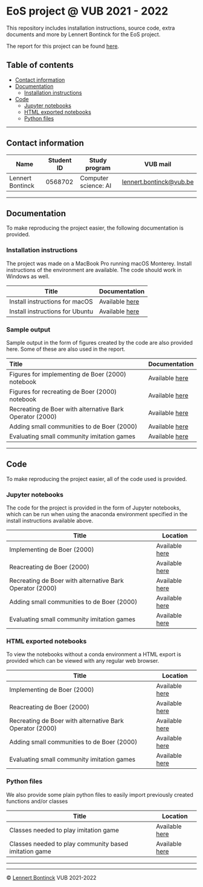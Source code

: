 # EoS project @ VUB 2021 - 2022

This repository includes installation instructions, source code, extra documents and more by Lennert Bontinck for the EoS project.

The report for this project can be found [here](lennert_BONTINCK_EvoSpeech_Report.pdf).



## Table of contents

- [Contact information](#contact-information)
- [Documentation](#documentation)
  - [Installation instructions](#installation-instructions)
- [Code](#code)
  - [Jupyter notebooks](#jupyter-notebooks)
  - [HTML exported notebooks](#html-exported-notebooks)
  - [Python files](#python-files)

<hr>


## Contact information

| Name             | Student ID | Study program        | VUB mail                                                  |
| ---------------- | ---------- | -------------------- | --------------------------------------------------------- |
| Lennert Bontinck | 0568702    | Computer science: AI | [lennert.bontinck@vub.be](mailto:lennert.bontinck@vub.be) |

<hr>


## Documentation

To make reproducing the project easier, the following documentation is provided.



### Installation instructions

The project was made on a MacBook Pro running macOS Monterey. Install instructions of the environment are available. The code should work in Windows as well.

| Title                           | Documentation                                          |
| ------------------------------- | ------------------------------------------------------ |
| Install instructions for macOS  | Available [here](documentation/installation/macos.md)  |
| Install instructions for Ubuntu | Available [here](documentation/installation/ubuntu.md) |



### Sample output

Sample output in the form of figures created by the code are also provided here. Some of these are also used in the report.

| Title                                                    | Documentation                                                |
| :------------------------------------------------------- | ------------------------------------------------------------ |
| Figures for implementing de Boer (2000) notebook         | Available [here](code-output/1-implemeting_de_boer/)         |
| Figures for recreating de Boer (2000) notebook           | Available [here](code-output/2-recreating_de_boer_2000/)     |
| Recreating de Boer with alternative Bark Operator (2000) | Available [here](code-output/3-alternative_bark_experiments/) |
| Adding small communities to de Boer (2000)               | Available [here](code-output/4-adding_small_communities/)    |
| Evaluating small community imitation games               | Available [here](code-output/5-evaluating_small_communities/) |


<hr>


## Code

To make reproducing the project easier, all of the code used is provided.

### Jupyter notebooks

The code for the project is provided in the form of Jupyter notebooks, which can be run when using the anaconda environment specified in the install instructions available above.

| Title                                                    | Location                                                     |
| -------------------------------------------------------- | ------------------------------------------------------------ |
| Implementing de Boer (2000)                              | Available [here](code/notebooks/1_implementing_de_boer_2000.ipynb) |
| Reacreating de Boer (2000)                               | Available [here](code/notebooks/2_recreating_de_boer_2000.ipynb) |
| Recreating de Boer with alternative Bark Operator (2000) | Available [here](code/notebooks/3_alternative_bark_experiments.ipynb) |
| Adding small communities to de Boer (2000)               | Available [here](code/notebooks/4_adding_small_communities.ipynb) |
| Evaluating small community imitation games               | Available [here](code/notebooks/5_evaluating_small_communities.ipynb) |



### HTML exported notebooks

To view the notebooks without a conda environment a HTML export is provided which can be viewed with any regular web browser.

| Title                                                    | Location                                                     |
| -------------------------------------------------------- | ------------------------------------------------------------ |
| Implementing de Boer (2000)                              | Available [here](code/html-exports/1_implementing_de_boer_2000.html) |
| Reacreating de Boer (2000)                               | Available [here](code/html-exports/2_recreating_de_boer_2000.html) |
| Recreating de Boer with alternative Bark Operator (2000) | Available [here](code/html-exports/3_alternative_bark_experiments.html) |
| Adding small communities to de Boer (2000)               | Available [here](code/html-exports/4_adding_small_communities.html) |
| Evaluating small community imitation games               | Available [here](code/html-exports/5_evaluating_small_communities.html) |



### Python files

We also provide some plain python files to easily import previously created functions and/or classes

| Title                                                 | Location                                                     |
| ----------------------------------------------------- | ------------------------------------------------------------ |
| Classes needed to play imitation game                 | Available [here](code/notebooks/imitationGameClasses.py)     |
| Classes needed to play community based imitation game | Available [here](code/notebooks/communityImitationGameClasses.py) |


* * *
* * *
© [Lennert Bontinck](https://www.lennertbontinck.com/) VUB 2021-2022